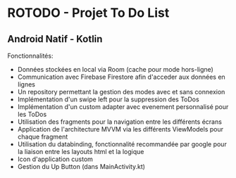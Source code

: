 # ROTODO - Projet To Do List

## Android Natif - Kotlin

Fonctionnalités:

- Données stockées en local via Room (cache pour mode hors-ligne)
- Communication avec Firebase Firestore afin d'acceder aux données en lignes
- Un repository permettant la gestion des modes avec et sans connexion
- Implémentation d'un swipe left pour la suppression des ToDos
- Implémentation d'un custom adapter avec evenement personnalisé pour les ToDos
- Utilisation des fragments pour la navigation entre les différents écrans
- Application de l'architecture MVVM via les différents ViewModels pour chaque fragment
- Utilisation du databinding, fonctionnalité recommandée par google pour la liaison entre les
  layouts html et la logique
- Icon d'application custom
- Gestion du Up Button  (dans MainActivity.kt)